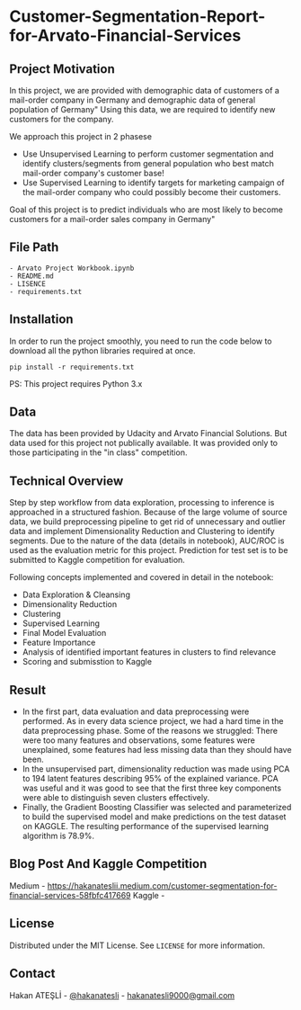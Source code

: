 # Customer-Segmentation-Report-for-Arvato-Financial-Services


## Project Motivation

In this project, we are provided with demographic data of customers of a mail-order company in 
Germany and demographic data of general population of Germany" Using this data, we are required to 
identify new customers for the company.


We approach this project in 2 phasese
* Use Unsupervised Learning to perform customer segmentation and identify clusters/segments 
from general population who best match mail-order company's customer base!
* Use Supervised Learning to identify targets for marketing campaign of the mail-order company 
who could possibly become their customers.


Goal of this project is to predict individuals who are most likely to become customers for a mail-order 
sales company in Germany"

## File Path

```
- Arvato Project Workbook.ipynb
- README.md
- LISENCE
- requirements.txt
```

## Installation

In order to run the project smoothly, you need to run the code below to download all the python libraries required at once.
```
pip install -r requirements.txt
```
PS: This project requires Python 3.x

## Data

The data has been provided by Udacity and Arvato Financial Solutions. But data used for this project not publically available. It was provided only to those participating in the "in class" competition.

## Technical Overview

Step by step workflow from data exploration, processing to inference is approached in a structured fashion. Because of the large volume of source data, we build preprocessing pipeline to get rid of unnecessary and outlier data and implement Dimensionality Reduction and Clustering to identify segments. Due to the nature of the data (details in notebook), AUC/ROC is used as the evaluation metric for this project. Prediction for test set is to be submitted to Kaggle competition for evaluation.

Following concepts implemented and covered in detail in the notebook:

* Data Exploration & Cleansing
* Dimensionality Reduction
* Clustering
* Supervised Learning
* Final Model Evaluation
* Feature Importance
* Analysis of identified important features in clusters to find relevance
* Scoring and submisstion to Kaggle

## Result

* In the first part, data evaluation and data preprocessing were performed. As in every data science project, we had a hard time in the data preprocessing phase. Some of the reasons we struggled: There were too many features and observations, some features were unexplained, some features had less missing data than they should have been.
* In the unsupervised part, dimensionality reduction was made using PCA to 194 latent features describing 95% of the explained variance. PCA was useful and it was good to see that the first three key components were able to distinguish seven clusters effectively.
* Finally, the Gradient Boosting Classifier was selected and parameterized to build the supervised model and make predictions on the test dataset on KAGGLE. The resulting performance of the supervised learning algorithm is 78.9%.

## Blog Post And Kaggle Competition
Medium - https://hakanateslii.medium.com/customer-segmentation-for-financial-services-58fbfc417669
Kaggle - 


## License

Distributed under the MIT License. See `LICENSE` for more information.

<!-- CONTACT -->
## Contact

Hakan ATEŞLİ - [@hakanatesli](https://www.linkedin.com/in/hakanatesli/) - hakanatesli9000@gmail.com
